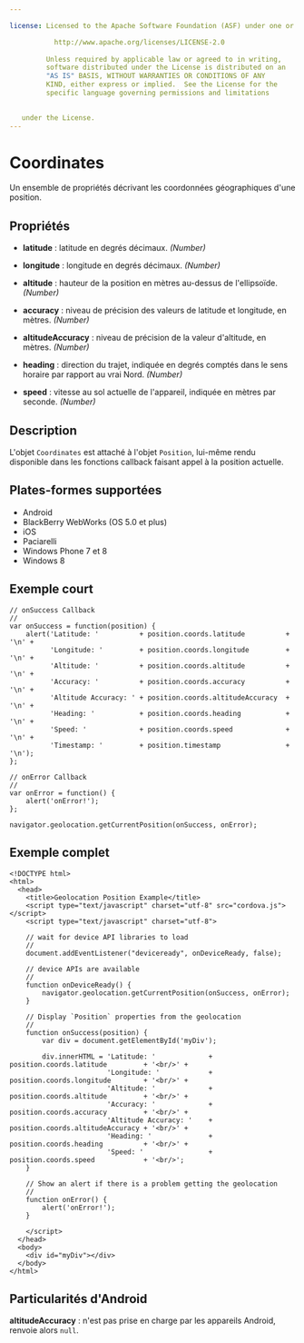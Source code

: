 ```yaml
---

license: Licensed to the Apache Software Foundation (ASF) under one or more contributor license agreements. See the NOTICE file distributed with this work for additional information regarding copyright ownership. The ASF licenses this file to you under the Apache License, Version 2.0 (the "License"); you may not use this file except in compliance with the License. You may obtain a copy of the License at

           http://www.apache.org/licenses/LICENSE-2.0
    
         Unless required by applicable law or agreed to in writing,
         software distributed under the License is distributed on an
         "AS IS" BASIS, WITHOUT WARRANTIES OR CONDITIONS OF ANY
         KIND, either express or implied.  See the License for the
         specific language governing permissions and limitations
    

   under the License.
---
```


# Coordinates

Un ensemble de propriétés décrivant les coordonnées géographiques d'une position.

## Propriétés

*   **latitude** : latitude en degrés décimaux. *(Number)*

*   **longitude** : longitude en degrés décimaux. *(Number)*

*   **altitude** : hauteur de la position en mètres au-dessus de l'ellipsoïde. *(Number)*

*   **accuracy** : niveau de précision des valeurs de latitude et longitude, en mètres. *(Number)*

*   **altitudeAccuracy** : niveau de précision de la valeur d'altitude, en mètres. *(Number)*

*   **heading** : direction du trajet, indiquée en degrés comptés dans le sens horaire par rapport au vrai Nord. *(Number)*

*   **speed** : vitesse au sol actuelle de l'appareil, indiquée en mètres par seconde. *(Number)*

## Description

L'objet `Coordinates` est attaché à l'objet `Position`, lui-même rendu disponible dans les fonctions callback faisant appel à la position actuelle.

## Plates-formes supportées

*   Android
*   BlackBerry WebWorks (OS 5.0 et plus)
*   iOS
*   Paciarelli
*   Windows Phone 7 et 8
*   Windows 8

## Exemple court

    // onSuccess Callback
    //
    var onSuccess = function(position) {
        alert('Latitude: '          + position.coords.latitude          + '\n' +
              'Longitude: '         + position.coords.longitude         + '\n' +
              'Altitude: '          + position.coords.altitude          + '\n' +
              'Accuracy: '          + position.coords.accuracy          + '\n' +
              'Altitude Accuracy: ' + position.coords.altitudeAccuracy  + '\n' +
              'Heading: '           + position.coords.heading           + '\n' +
              'Speed: '             + position.coords.speed             + '\n' +
              'Timestamp: '         + position.timestamp                + '\n');
    };
    
    // onError Callback
    //
    var onError = function() {
        alert('onError!');
    };
    
    navigator.geolocation.getCurrentPosition(onSuccess, onError);
    

## Exemple complet

    <!DOCTYPE html>
    <html>
      <head>
        <title>Geolocation Position Example</title>
        <script type="text/javascript" charset="utf-8" src="cordova.js"></script>
        <script type="text/javascript" charset="utf-8">
    
        // wait for device API libraries to load
        //
        document.addEventListener("deviceready", onDeviceReady, false);
    
        // device APIs are available
        //
        function onDeviceReady() {
            navigator.geolocation.getCurrentPosition(onSuccess, onError);
        }
    
        // Display `Position` properties from the geolocation
        //
        function onSuccess(position) {
            var div = document.getElementById('myDiv');
    
            div.innerHTML = 'Latitude: '             + position.coords.latitude         + '<br/>' +
                            'Longitude: '            + position.coords.longitude        + '<br/>' +
                            'Altitude: '             + position.coords.altitude         + '<br/>' +
                            'Accuracy: '             + position.coords.accuracy         + '<br/>' +
                            'Altitude Accuracy: '    + position.coords.altitudeAccuracy + '<br/>' +
                            'Heading: '              + position.coords.heading          + '<br/>' +
                            'Speed: '                + position.coords.speed            + '<br/>';
        }
    
        // Show an alert if there is a problem getting the geolocation
        //
        function onError() {
            alert('onError!');
        }
    
        </script>
      </head>
      <body>
        <div id="myDiv"></div>
      </body>
    </html>
    

## Particularités d'Android

**altitudeAccuracy** : n'est pas prise en charge par les appareils Android, renvoie alors `null`.